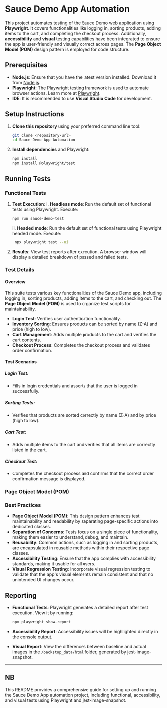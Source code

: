 # Sauce Demo App Automation

This project automates testing of the Sauce Demo web application using **Playwright**. It covers functionalities like logging in, sorting products, adding items to the cart, and completing the checkout process. Additionally, **accessibility** and **visual** testing capabilities have been integrated to ensure the app is user-friendly and visually correct across pages. The **Page Object Model (POM)** design pattern is employed for code structure.

## Prerequisites

- **Node.js**: Ensure that you have the latest version installed. Download it from [Node.js](https://nodejs.org/).
- **Playwright**: The Playwright testing framework is used to automate browser actions. Learn more at [Playwright](https://playwright.dev/).
- **IDE**: It is recommended to use **Visual Studio Code** for development.

## Setup Instructions

1. **Clone this repository** using your preferred command line tool:

   ```bash
   git clone <repository-url>
   cd Sauce-Demo-App-Automation
   ```
2. **Install dependencies** and Playwright:

   ```bash
   npm install
   npm install @playwright/test
   ```

## Running Tests

### Functional Tests

1. **Test Execution**:
   i. **Headless mode**: Run the default set of functional tests using Playwright. Execute:

   ```bash
   npm run sauce-demo-test
   ```

   ii. **Headed mode**: Run the default set of functional tests using Playwright headed mode. Execute:

   ```bash
    npx playwright test --ui 
   ```
2. **Results**: View test reports after execution. A browser window will display a detailed breakdown of passed and failed tests.


### Test Details

#### Overview

This suite tests various key functionalities of the Sauce Demo app, including logging in, sorting products, adding items to the cart, and checking out. The **Page Object Model (POM)** is used to organize test scripts for maintainability.

- **Login Test**: Verifies user authentication functionality.
- **Inventory Sorting**: Ensures products can be sorted by name (Z-A) and price (high to low).
- **Cart Management**: Adds multiple products to the cart and verifies the cart contents.
- **Checkout Process**: Completes the checkout process and validates order confirmation.

#### Test Scenarios

##### **Login Test**:

- Fills in login credentials and asserts that the user is logged in successfully.

##### **Sorting Tests**:

- Verifies that products are sorted correctly by name (Z-A) and by price (high to low).

##### **Cart Test**:

- Adds multiple items to the cart and verifies that all items are correctly listed in the cart.

##### **Checkout Test**:

- Completes the checkout process and confirms that the correct order confirmation message is displayed.

### Page Object Model (POM)


### Best Practices

- **Page Object Model (POM)**: This design pattern enhances test maintainability and readability by separating page-specific actions into dedicated classes.
- **Separation of Concerns**: Tests focus on a single piece of functionality, making them easier to understand, debug, and maintain.
- **Reusability**: Common actions, such as logging in and sorting products, are encapsulated in reusable methods within their respective page classes.
- **Accessibility Testing**: Ensure that the app complies with accessibility standards, making it usable for all users.
- **Visual Regression Testing**: Incorporate visual regression testing to validate that the app's visual elements remain consistent and that no unintended UI changes occur.

## Reporting

- **Functional Tests**: Playwright generates a detailed report after test execution. View it by running:

  ```bash
  npx playwright show-report
  ```
- **Accessibility Report**: Accessibility issues will be highlighted directly in the console output.
- **Visual Report**: View the differences between baseline and actual images in the `/backstop_data/html` folder, generated by jest-image-snapshot.

---

## NB

This README provides a comprehensive guide for setting up and running the Sauce Demo App automation project, including functional, accessibility, and visual tests using Playwright and jest-image-snapshot.
